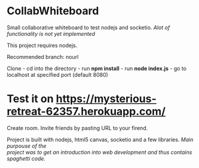 # CollabWhiteboard
Small collaborative whiteboard to test nodejs and socketio. 
_Alot of functionality is not yet implemented_

This project requires nodejs. 

Recommended branch: nourl

Clone - cd into the directory - run **npm install** - run **node index.js** -
go to localhost at specified port (default 8080)

# Test it on https://mysterious-retreat-62357.herokuapp.com/
Create room. Invite friends by pasting URL to your firend. 

Project is built with nodejs, html5 canvas, socketio and a few libraries. _Main purpouse of the  
project was to get an introduction into web development and thus contains spaghetti code._ 
